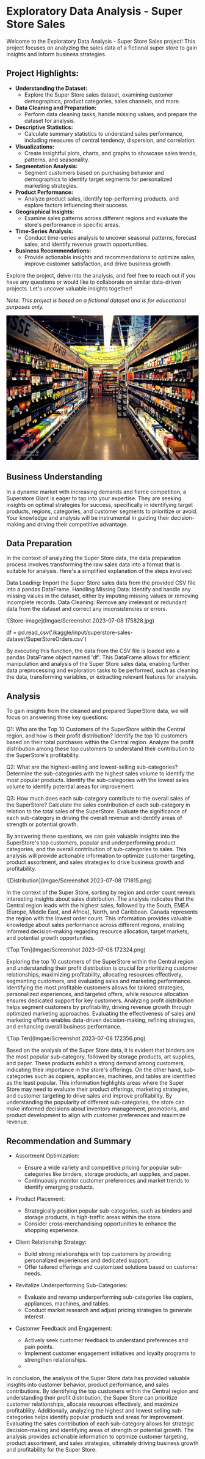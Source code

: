 # Exploratory Data Analysis - Super Store Sales

Welcome to the Exploratory Data Analysis - Super Store Sales project! This project focuses on analyzing the sales data of a fictional super store to gain insights and inform business strategies.

## Project Highlights:
- **Understanding the Dataset:**
  - Explore the Super Store sales dataset, examining customer demographics, product categories, sales channels, and more.
- **Data Cleaning and Preparation:**
  - Perform data cleaning tasks, handle missing values, and prepare the dataset for analysis.
- **Descriptive Statistics:**
  - Calculate summary statistics to understand sales performance, including measures of central tendency, dispersion, and correlation.
- **Visualizations:**
  - Create insightful plots, charts, and graphs to showcase sales trends, patterns, and seasonality.
- **Segmentation Analysis:**
  - Segment customers based on purchasing behavior and demographics to identify target segments for personalized marketing strategies.
- **Product Performance:**
  - Analyze product sales, identify top-performing products, and explore factors influencing their success.
- **Geographical Insights:**
  - Examine sales patterns across different regions and evaluate the store's performance in specific areas.
- **Time-Series Analysis:**
  - Conduct time-series analysis to uncover seasonal patterns, forecast sales, and identify revenue growth opportunities.
- **Business Recommendations:**
  - Provide actionable insights and recommendations to optimize sales, improve customer satisfaction, and drive business growth.

Explore the project, delve into the analysis, and feel free to reach out if you have any questions or would like to collaborate on similar data-driven projects. Let's uncover valuable insights together!

*Note: This project is based on a fictional dataset and is for educational purposes only.*

![Store-image](Imgae/2766478.jpg)

## Business Understanding 

In a dynamic market with increasing demands and fierce competition, a Superstore Giant is eager to tap into your expertise. They are seeking insights on optimal strategies for success, specifically in identifying target products, regions, categories, and customer segments to prioritize or avoid. Your knowledge and analysis will be instrumental in guiding their decision-making and driving their competitive advantage.

## Data Preparation

In the context of analyzing the Super Store data, the data preparation process involves transforming the raw sales data into a format that is suitable for analysis. Here's a simplified explanation of the steps involved:

Data Loading: Import the Super Store sales data from the provided CSV file into a pandas DataFrame.
Handling Missing Data: Identify and handle any missing values in the dataset, either by imputing missing values or removing incomplete records.
Data Cleaning: Remove any irrelevant or redundant data from the dataset and correct any inconsistencies or errors.

![Store-image](Imgae/Screenshot 2023-07-08 175828.jpg)

df = pd.read_csv('/kaggle/input/superstore-sales-dataset/SuperStoreOrders.csv')

By executing this function, the data from the CSV file is loaded into a pandas DataFrame object named 'df'. This DataFrame allows for efficient manipulation and analysis of the Super Store sales data, enabling further data preprocessing and exploration tasks to be performed, such as cleaning the data, transforming variables, or extracting relevant features for analysis.

## Analysis

To gain insights from the cleaned and prepared SuperStore data, we will focus on answering three key questions:

Q1: Who are the Top 10 Customers of the SuperStore within the Central region, and how is their profit distribution?
Identify the top 10 customers based on their total purchases within the Central region.
Analyze the profit distribution among these top customers to understand their contribution to the SuperStore's profitability.

Q2: What are the highest-selling and lowest-selling sub-categories?
Determine the sub-categories with the highest sales volume to identify the most popular products.
Identify the sub-categories with the lowest sales volume to identify potential areas for improvement.

Q3: How much does each sub-category contribute to the overall sales of the SuperStore?
Calculate the sales contribution of each sub-category in relation to the total sales of the SuperStore.
Evaluate the significance of each sub-category in driving the overall revenue and identify areas of strength or potential growth.

By answering these questions, we can gain valuable insights into the SuperStore's top customers, popular and underperforming product categories, and the overall contribution of sub-categories to sales. This analysis will provide actionable information to optimize customer targeting, product assortment, and sales strategies to drive business growth and profitability.

![Distribution](Imgae/Screenshot 2023-07-08 171815.png)

In the context of the Super Store, sorting by region and order count reveals interesting insights about sales distribution. The analysis indicates that the Central region leads with the highest sales, followed by the South, EMEA (Europe, Middle East, and Africa), North, and Caribbean. Canada represents the region with the lowest order count. This information provides valuable knowledge about sales performance across different regions, enabling informed decision-making regarding resource allocation, target markets, and potential growth opportunities.

![Top Ten](Imgae/Screenshot 2023-07-08 172324.png)

Exploring the top 10 customers of the SuperStore within the Central region and understanding their profit distribution is crucial for prioritizing customer relationships, maximizing profitability, allocating resources effectively, segmenting customers, and evaluating sales and marketing performance. Identifying the most profitable customers allows for tailored strategies, personalized experiences, and targeted offers, while resource allocation ensures dedicated support for key customers. Analyzing profit distribution helps segment customers by profitability, driving revenue growth through optimized marketing approaches. Evaluating the effectiveness of sales and marketing efforts enables data-driven decision-making, refining strategies, and enhancing overall business performance.

![Top Ten](Imgae/Screenshot 2023-07-08 172356.png)

Based on the analysis of the Super Store data, it is evident that binders are the most popular sub-category, followed by storage products, art supplies, and paper. These products exhibit a strong demand among customers, indicating their importance in the store's offerings. On the other hand, sub-categories such as copiers, appliances, machines, and tables are identified as the least popular. This information highlights areas where the Super Store may need to evaluate their product offerings, marketing strategies, and customer targeting to drive sales and improve profitability. By understanding the popularity of different sub-categories, the store can make informed decisions about inventory management, promotions, and product development to align with customer preferences and maximize revenue.

## Recommendation and Summary

- Assortment Optimization:
  - Ensure a wide variety and competitive pricing for popular sub-categories like binders, storage products, art supplies, and paper.
  - Continuously monitor customer preferences and market trends to identify emerging products.

- Product Placement:
  - Strategically position popular sub-categories, such as binders and storage products, in high-traffic areas within the store.
  - Consider cross-merchandising opportunities to enhance the shopping experience.

- Client Relationship Strategy:
  - Build strong relationships with top customers by providing personalized experiences and dedicated support.
  - Offer tailored offerings and customized solutions based on customer needs.

- Revitalize Underperforming Sub-Categories:
  - Evaluate and revamp underperforming sub-categories like copiers, appliances, machines, and tables.
  - Conduct market research and adjust pricing strategies to generate interest.

- Customer Feedback and Engagement:
  - Actively seek customer feedback to understand preferences and pain points.
  - Implement customer engagement initiatives and loyalty programs to strengthen relationships.
  - 
In conclusion, the analysis of the Super Store data has provided valuable insights into customer behavior, product performance, and sales contributions. By identifying the top customers within the Central region and understanding their profit distribution, the Super Store can prioritize customer relationships, allocate resources effectively, and maximize profitability. Additionally, analyzing the highest and lowest selling sub-categories helps identify popular products and areas for improvement. Evaluating the sales contribution of each sub-category allows for strategic decision-making and identifying areas of strength or potential growth. The analysis provides actionable information to optimize customer targeting, product assortment, and sales strategies, ultimately driving business growth and profitability for the Super Store.
